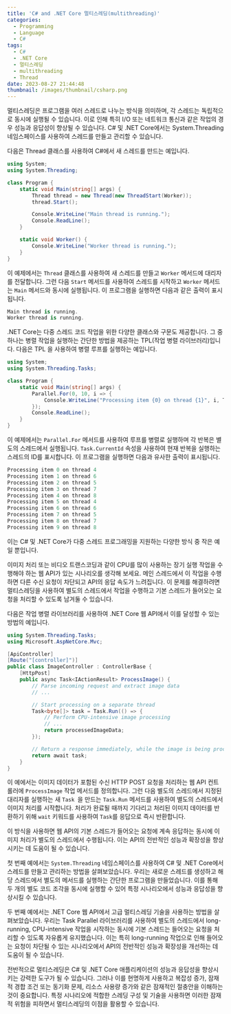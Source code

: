 ```yaml
---
title: 'C# and .NET Core 멀티스레딩(multithreading)'
categories:
  - Programming
  - Language
  - C#
tags:
  - C#
  - .NET Core
  - 멀티스레딩
  - multithreading
  - Thread
date: 2023-08-27 21:44:48
thumbnail: /images/thumbnail/csharp.png
---
```


멀티스레딩은 프로그램을 여러 스레드로 나누는 방식을 의미하며, 각 스레드는 독립적으로 동시에 실행될 수 있습니다. 이로 인해 특히 I/O 또는 네트워크 통신과 같은 작업의 경우 성능과 응답성이 향상될 수 있습니다. C# 및 .NET Core에서는 System.Threading 네임스페이스를 사용하여 스레드를 만들고 관리할 수 있습니다.

다음은 Thread 클래스를 사용하여 C#에서 새 스레드를 만드는 예입니다.

```cs
using System;
using System.Threading;

class Program {
    static void Main(string[] args) {
        Thread thread = new Thread(new ThreadStart(Worker));
        thread.Start();

        Console.WriteLine("Main thread is running.");
        Console.ReadLine();
    }

    static void Worker() {
        Console.WriteLine("Worker thread is running.");
    }
}
```

이 예제에서는 `Thread` 클래스를 사용하여 새 스레드를 만들고 `Worker` 메서드에 대리자를 전달합니다. 그런 다음 `Start` 메서드를 사용하여 스레드를 시작하고 `Worker` 메서드는 `Main` 메서드와 동시에 실행됩니다. 이 프로그램을 실행하면 다음과 같은 출력이 표시됩니다.

```cs
Main thread is running.
Worker thread is running.
```

.NET Core는 다중 스레드 코드 작업을 위한 다양한 클래스와 구문도 제공합니다. 그 중 하나는 병렬 작업을 실행하는 간단한 방법을 제공하는 TPL(작업 병렬 라이브러리)입니다. 다음은 TPL 을 사용하여 병렬 루프를 실행하는 예입니다.

```cs
using System;
using System.Threading.Tasks;

class Program {
    static void Main(string[] args) {
        Parallel.For(0, 10, i => {
            Console.WriteLine("Processing item {0} on thread {1}", i, Task.CurrentId);
        });
        Console.ReadLine();
    }
}
```

이 예제에서는 `Parallel.For` 메서드를 사용하여 루프를 병렬로 실행하며 각 반복은 별도의 스레드에서 실행됩니다. `Task.CurrentId` 속성을 사용하여 현재 반복을 실행하는 스레드의 ID를 표시합니다. 이 프로그램을 실행하면 다음과 유사한 출력이 표시됩니다.

```cs
Processing item 0 on thread 4
Processing item 1 on thread 6
Processing item 2 on thread 5
Processing item 3 on thread 7
Processing item 4 on thread 8
Processing item 5 on thread 4
Processing item 6 on thread 6
Processing item 7 on thread 5
Processing item 8 on thread 7
Processing item 9 on thread 8
```

이는 C# 및 .NET Core가 다중 스레드 프로그래밍을 지원하는 다양한 방식 중 작은 예일 뿐입니다.

이미지 처리 또는 비디오 트랜스코딩과 같이 CPU를 많이 사용하는 장기 실행 작업을 수행해야 하는 웹 API가 있는 시나리오를 생각해 보세요. 메인 스레드에서 이 작업을 수행하면 다른 수신 요청이 차단되고 API의 응답 속도가 느려집니다. 이 문제를 해결하려면 멀티스레딩을 사용하여 별도의 스레드에서 작업을 수행하고 기본 스레드가 들어오는 요청을 처리할 수 있도록 남겨둘 수 있습니다.

다음은 작업 병렬 라이브러리를 사용하여 .NET Core 웹 API에서 이를 달성할 수 있는 방법의 예입니다.

```cs
using System.Threading.Tasks;
using Microsoft.AspNetCore.Mvc;

[ApiController]
[Route("[controller]")]
public class ImageController : ControllerBase {
    [HttpPost]
    public async Task<IActionResult> ProcessImage() {
        // Parse incoming request and extract image data
        // ...

        // Start processing on a separate thread
        Task<byte[]> task = Task.Run(() => {
            // Perform CPU-intensive image processing
            // ...
            return processedImageData;
        });

        // Return a response immediately, while the image is being processed
        return await task;
    }
}
```

이 예에서는 이미지 데이터가 포함된 수신 HTTP POST 요청을 처리하는 웹 API 컨트롤러에 `ProcessImage` 작업 메서드를 정의합니다. 그런 다음 별도의 스레드에서 지정된 대리자를 실행하는 새 `Task `을 만드는 `Task.Run` 메서드를 사용하여 별도의 스레드에서 이미지 처리를 시작합니다. 처리가 완료될 때까지 기다리고 처리된 이미지 데이터를 반환하기 위해 `wait` 키워드를 사용하여 `Task`를 응답으로 즉시 반환합니다.

이 방식을 사용하면 웹 API의 기본 스레드가 들어오는 요청에 계속 응답하는 동시에 이미지 처리가 별도의 스레드에서 수행됩니다. 이는 API의 전반적인 성능과 확장성을 향상시키는 데 도움이 될 수 있습니다.

첫 번째 예에서는 `System.Threading` 네임스페이스를 사용하여 C# 및 .NET Core에서 스레드를 만들고 관리하는 방법을 살펴보았습니다. 우리는 새로운 스레드를 생성하고 해당 스레드에서 별도의 메서드를 실행하는 간단한 프로그램을 만들었습니다. 이를 통해 두 개의 별도 코드 조각을 동시에 실행할 수 있어 특정 시나리오에서 성능과 응답성을 향상시킬 수 있습니다.

두 번째 예에서는 .NET Core 웹 API에서 고급 멀티스레딩 기술을 사용하는 방법을 살펴보았습니다. 우리는 Task Parallel 라이브러리를 사용하여 별도의 스레드에서 long-running, CPU-intensive 작업을 시작하는 동시에 기본 스레드는 들어오는 요청을 처리할 수 있도록 자유롭게 유지했습니다. 이는 특히 long-running 작업으로 인해 들어오는 요청이 차단될 수 있는 시나리오에서 API의 전반적인 성능과 확장성을 개선하는 데 도움이 될 수 있습니다.

전반적으로 멀티스레딩은 C# 및 .NET Core 애플리케이션의 성능과 응답성을 향상시키는 강력한 도구가 될 수 있습니다. 그러나 이를 현명하게 사용하고 복잡성 증가, 잠재적 경합 조건 또는 동기화 문제, 리소스 사용량 증가와 같은 잠재적인 절충안을 이해하는 것이 중요합니다. 특정 시나리오에 적합한 스레딩 구성 및 기술을 사용하면 이러한 잠재적 위험을 피하면서 멀티스레딩의 이점을 활용할 수 있습니다.
